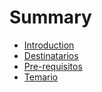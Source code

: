 # Summary

* [Introduction](README.md)
* [Destinatarios](destinatarios.md)
* [Pre-requisitos](pre-requisitos.md)
* [Temario](temario.md)

